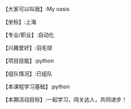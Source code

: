 【大家可以叫我】:My oasis

【坐标】:上海

【专业/职业】:自动化

【兴趣爱好】:羽毛球

【项目技能】:python

【组队情况】:已组队

【本课程学习基础】:python

【本期活动目标】:一起学习，闯关达人，共同进步！